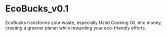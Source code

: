 # EcoBucks_v0.1
EcoBucks transforms your waste, especially Used Cooking Oil, into money, creating a greener planet while rewarding your eco-friendly efforts. 
